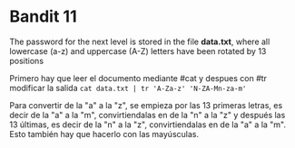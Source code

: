 # Bandit 11
The password for the next level is stored in the file **data.txt**, where all lowercase (a-z) and uppercase (A-Z) letters have been rotated by 13 positions

Primero hay que leer el documento mediante #cat y despues con #tr modificar la salida
``` cat data.txt | tr 'A-Za-z' 'N-ZA-Mn-za-m' ```

Para convertir de la "a" a la "z", se empieza por las 13 primeras letras, es decir de la "a" a la "m", convirtiendalas en de la "n" a la "z" y después las 13 últimas,  es decir de la "n" a la "z", convirtiendalas en de la "a" a la "m". Esto también hay que hacerlo con las mayúsculas.